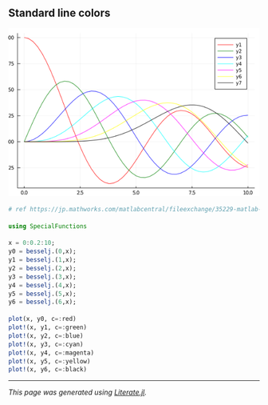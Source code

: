 ## Standard line colors

![standard_line_colors.png](images/standard_line_colors.png)

```julia
# ref https://jp.mathworks.com/matlabcentral/fileexchange/35229-matlab-plot-gallery-standard-line-colors?focused=6792895&tab=example

using SpecialFunctions

x = 0:0.2:10;
y0 = besselj.(0,x);
y1 = besselj.(1,x);
y2 = besselj.(2,x);
y3 = besselj.(3,x);
y4 = besselj.(4,x);
y5 = besselj.(5,x);
y6 = besselj.(6,x);

plot(x, y0, c=:red)
plot!(x, y1, c=:green)
plot!(x, y2, c=:blue)
plot!(x, y3, c=:cyan)
plot!(x, y4, c=:magenta)
plot!(x, y5, c=:yellow)
plot!(x, y6, c=:black)
```

---

*This page was generated using [Literate.jl](https://github.com/fredrikekre/Literate.jl).*

